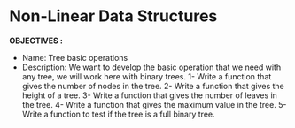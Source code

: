 # Non-Linear Data Structures

**OBJECTIVES :**

- Name: Tree basic operations 
- Description: 
We want to develop the basic operation that we need with any tree, we will work here with binary trees.
1- Write a function that gives the number of nodes in the tree.
2- Write a function that gives the height of a tree.
3- Write a function that gives the number of leaves in the tree.
4- Write a function that gives the maximum value in the tree.
5- Write a function to test if the tree is a full binary tree.